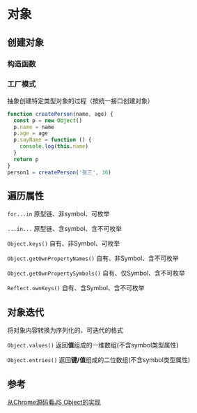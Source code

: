 # 对象

## 创建对象

### 构造函数

### 工厂模式

抽象创建特定类型对象的过程（按统一接口创建对象）

```js
function createPerson(name, age) {
  const p = new Object()
  p.name = name
  p.age = age
  p.sayName = function () {
    console.log(this.name)
  }
  return p
}
person1 = createPerson('张三', 30)
```

## 遍历属性

`for...in` 原型链、非symbol、可枚举

`...in...` 原型链、含symbol、含不可枚举

`Object.keys()` 自有、非Symbol、可枚举

`Object.getOwnPropertyNames()` 自有、非Symbol、含不可枚举

`Object.getOwnPropertySymbols()` 自有、仅Symbol、含不可枚举

`Reflect.ownKeys()` 自有、含Symbol、含不可枚举

## 对象迭代
将对象内容转换为序列化的、可迭代的格式

`Object.values()` 返回**值**组成的一维数组(不含symbol类型属性)

`Object.entries()` 返回**键/值**组成的二位数组(不含symbol类型属性)

## 参考

[从Chrome源码看JS Object的实现](https://www.rrfed.com/2017/04/04/chrome-object/)